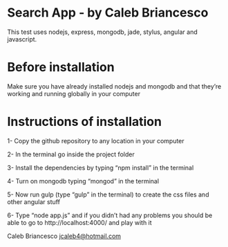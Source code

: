 # Search App - by Caleb Briancesco

This test uses nodejs, express, mongodb, jade, stylus, angular and javascript.



# Before installation

Make sure you have already installed nodejs and mongodb and that they’re working and running globally in your computer


# Instructions of installation

1-	Copy the github repository to any location in your computer

2-	In the terminal go inside the project folder

3-	Install the dependencies by typing “npm install” in the terminal

4-	Turn on mongodb typing “mongod” in the terminal

5-	Now run gulp (type “gulp” in the terminal) to create the css files and other angular stuff

6-	Type “node app.js” and if you didn’t had any problems you should be able to go to http://localhost:4000/ and play with it



Caleb Briancesco
jcaleb4@hotmail.com



